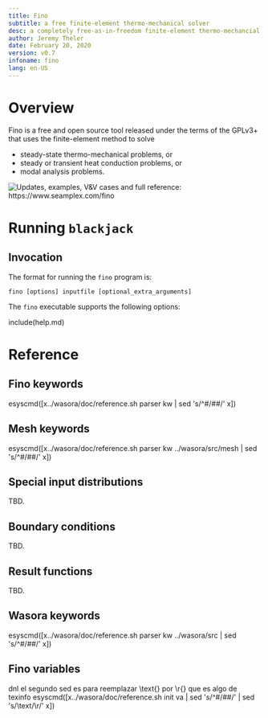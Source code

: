 ```yaml
---
title: Fino
subtitle: a free finite-element thermo-mechanical solver
desc: a completely free-as-in-freedom finite-element thermo-mechancial solver desinged and implemented following the UNIX principles
author: Jeremy Theler
date: February 20, 2020
version: v0.7
infoname: fino
lang: en-US
---
```


# Overview


Fino is a free and open source tool released under the terms of the GPLv3+ that uses the finite-element method to solve

 * steady-state thermo-mechanical problems, or
 * steady or transient heat conduction problems, or
 * modal analysis problems.

![Updates, examples, V&V cases and full reference: <https://www.seamplex.com/fino>](fino-logo)


# Running `blackjack`

## Invocation

The format for running the `fino` program is:

```
fino [options] inputfile [optional_extra_arguments]
```

The `fino` executable supports the following options:


include(help.md)

# Reference

## Fino keywords

esyscmd([x../wasora/doc/reference.sh parser kw | sed 's/^#/##/' x])


## Mesh keywords

esyscmd([x../wasora/doc/reference.sh parser kw ../wasora/src/mesh  | sed 's/^#/##/' x])


## Special input distributions

TBD.


## Boundary conditions

TBD.


## Result functions

TBD.


## Wasora keywords

esyscmd([x../wasora/doc/reference.sh parser kw ../wasora/src  | sed 's/^#/##/' x])


## Fino variables

dnl el segundo sed es para reemplazar \text{} por \r{} que es algo de texinfo
esyscmd([x../wasora/doc/reference.sh init va  | sed 's/^#/##/' | sed 's/\\text/\\r/' x])

